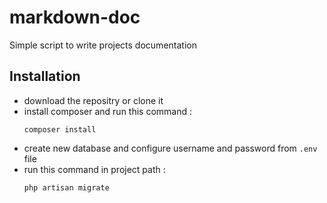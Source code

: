 # markdown-doc
Simple script to write projects documentation

## Installation

* download the repositry or clone it
* install composer and run this command :
   ```
   composer install
   ```
* create new database and configure username and password from `.env` file
* run this command in project path :
   ```
   php artisan migrate
   ```
